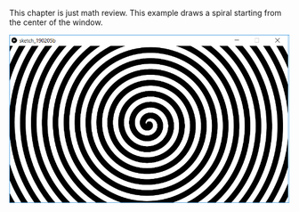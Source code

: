 This chapter is just math review. This example draws a spiral starting from the center of the window.

![spiral](spiral.png)
